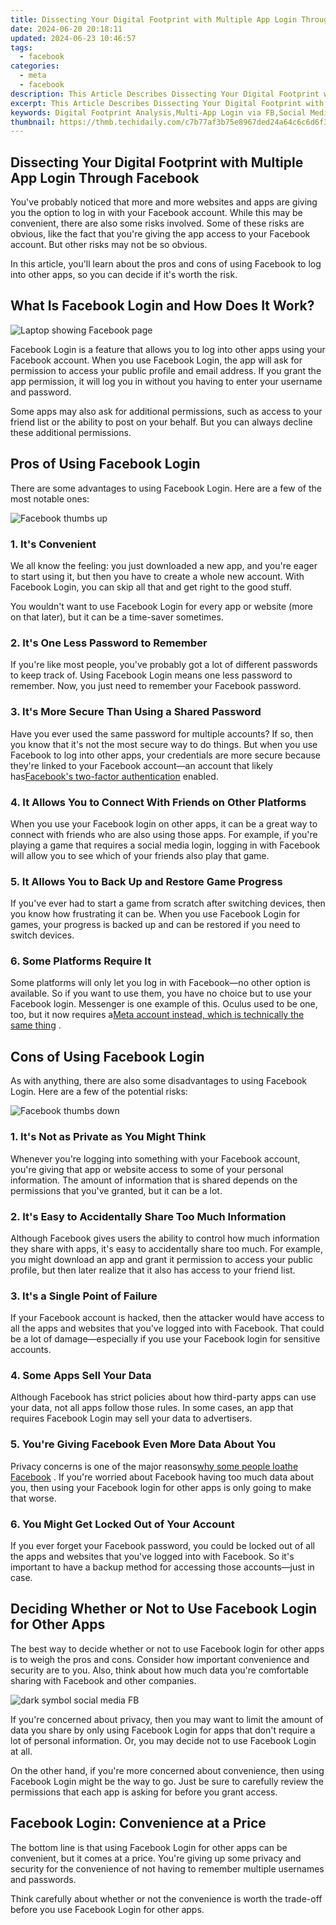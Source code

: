 ```yaml
---
title: Dissecting Your Digital Footprint with Multiple App Login Through Facebook
date: 2024-06-20 20:18:11
updated: 2024-06-23 10:46:57
tags:
  - facebook
categories:
  - meta
  - facebook
description: This Article Describes Dissecting Your Digital Footprint with Multiple App Login Through Facebook
excerpt: This Article Describes Dissecting Your Digital Footprint with Multiple App Login Through Facebook
keywords: Digital Footprint Analysis,Multi-App Login via FB,Social Media Account Access,Cross-Platform Credential Sharing,Online Identity Security,Facebook Sign In Diversification,Privacy Through App Management
thumbnail: https://thmb.techidaily.com/c7b77af3b75e8967ded24a64c6c6d6f37fdcca8a8fd8cb255e01f8ccef4f7fd6.jpg
---
```


## Dissecting Your Digital Footprint with Multiple App Login Through Facebook

 You've probably noticed that more and more websites and apps are giving you the option to log in with your Facebook account. While this may be convenient, there are also some risks involved. Some of these risks are obvious, like the fact that you're giving the app access to your Facebook account. But other risks may not be so obvious.

 In this article, you'll learn about the pros and cons of using Facebook to log into other apps, so you can decide if it's worth the risk.

## What Is Facebook Login and How Does It Work?

![Laptop showing Facebook page](https://static1.makeuseofimages.com/wordpress/wp-content/uploads/2022/08/Laptop-showing-Facebook-page.jpg)

 Facebook Login is a feature that allows you to log into other apps using your Facebook account. When you use Facebook Login, the app will ask for permission to access your public profile and email address. If you grant the app permission, it will log you in without you having to enter your username and password.

 Some apps may also ask for additional permissions, such as access to your friend list or the ability to post on your behalf. But you can always decline these additional permissions.

## Pros of Using Facebook Login

 There are some advantages to using Facebook Login. Here are a few of the most notable ones:

![Facebook thumbs up](https://static1.makeuseofimages.com/wordpress/wp-content/uploads/2022/07/Facebook-thumbs-up.jpg)

### 1\. It's Convenient

 We all know the feeling: you just downloaded a new app, and you're eager to start using it, but then you have to create a whole new account. With Facebook Login, you can skip all that and get right to the good stuff.

 You wouldn't want to use Facebook Login for every app or website (more on that later), but it can be a time-saver sometimes.

### 2\. It's One Less Password to Remember

 If you're like most people, you've probably got a lot of different passwords to keep track of. Using Facebook Login means one less password to remember. Now, you just need to remember your Facebook password.

### 3\. It's More Secure Than Using a Shared Password

 Have you ever used the same password for multiple accounts? If so, then you know that it's not the most secure way to do things. But when you use Facebook to log into other apps, your credentials are more secure because they're linked to your Facebook account—an account that likely has[Facebook's two-factor authentication](https://www.makeuseof.com/tag/use-2fa-facebook-without-phone-number/) enabled.

### 4\. It Allows You to Connect With Friends on Other Platforms

 When you use your Facebook login on other apps, it can be a great way to connect with friends who are also using those apps. For example, if you're playing a game that requires a social media login, logging in with Facebook will allow you to see which of your friends also play that game.

### 5\. It Allows You to Back Up and Restore Game Progress

 If you've ever had to start a game from scratch after switching devices, then you know how frustrating it can be. When you use Facebook Login for games, your progress is backed up and can be restored if you need to switch devices.

### 6\. Some Platforms Require It

 Some platforms will only let you log in with Facebook—no other option is available. So if you want to use them, you have no choice but to use your Facebook login. Messenger is one example of this. Oculus used to be one, too, but it now requires a[Meta account instead, which is technically the same thing](https://www.makeuseof.com/meta-account-facebook-account-oculus-quest-2/) .

## Cons of Using Facebook Login

 As with anything, there are also some disadvantages to using Facebook Login. Here are a few of the potential risks:

![Facebook thumbs down](https://static1.makeuseofimages.com/wordpress/wp-content/uploads/2022/10/facebook-gaa72923bc_1920.jpg)

### 1\. It's Not as Private as You Might Think

 Whenever you're logging into something with your Facebook account, you're giving that app or website access to some of your personal information. The amount of information that is shared depends on the permissions that you've granted, but it can be a lot.

### 2\. It's Easy to Accidentally Share Too Much Information

 Although Facebook gives users the ability to control how much information they share with apps, it's easy to accidentally share too much. For example, you might download an app and grant it permission to access your public profile, but then later realize that it also has access to your friend list.

### 3\. It's a Single Point of Failure

 If your Facebook account is hacked, then the attacker would have access to all the apps and websites that you've logged into with Facebook. That could be a lot of damage—especially if you use your Facebook login for sensitive accounts.

### 4\. Some Apps Sell Your Data

 Although Facebook has strict policies about how third-party apps can use your data, not all apps follow those rules. In some cases, an app that requires Facebook Login may sell your data to advertisers.

### 5\. You're Giving Facebook Even More Data About You

 Privacy concerns is one of the major reasons[why some people loathe Facebook](https://www.makeuseof.com/why-do-people-hate-facebook/) . If you're worried about Facebook having too much data about you, then using your Facebook login for other apps is only going to make that worse.

### 6\. You Might Get Locked Out of Your Account

 If you ever forget your Facebook password, you could be locked out of all the apps and websites that you've logged into with Facebook. So it's important to have a backup method for accessing those accounts—just in case.

## Deciding Whether or Not to Use Facebook Login for Other Apps

 The best way to decide whether or not to use Facebook login for other apps is to weigh the pros and cons. Consider how important convenience and security are to you. Also, think about how much data you're comfortable sharing with Facebook and other companies.

![dark symbol social media FB](https://static1.makeuseofimages.com/wordpress/wp-content/uploads/2022/06/Facebook-logo.jpg)

 If you're concerned about privacy, then you may want to limit the amount of data you share by only using Facebook Login for apps that don't require a lot of personal information. Or, you may decide not to use Facebook Login at all.

 On the other hand, if you're more concerned about convenience, then using Facebook Login might be the way to go. Just be sure to carefully review the permissions that each app is asking for before you grant access.

## Facebook Login: Convenience at a Price

 The bottom line is that using Facebook Login for other apps can be convenient, but it comes at a price. You're giving up some privacy and security for the convenience of not having to remember multiple usernames and passwords.

 Think carefully about whether or not the convenience is worth the trade-off before you use Facebook Login for other apps.


<ins class="adsbygoogle"
     style="display:block"
     data-ad-format="autorelaxed"
     data-ad-client="ca-pub-7571918770474297"
     data-ad-slot="1223367746"></ins>



<ins class="adsbygoogle"
     style="display:block"
     data-ad-client="ca-pub-7571918770474297"
     data-ad-slot="8358498916"
     data-ad-format="auto"
     data-full-width-responsive="true"></ins>
